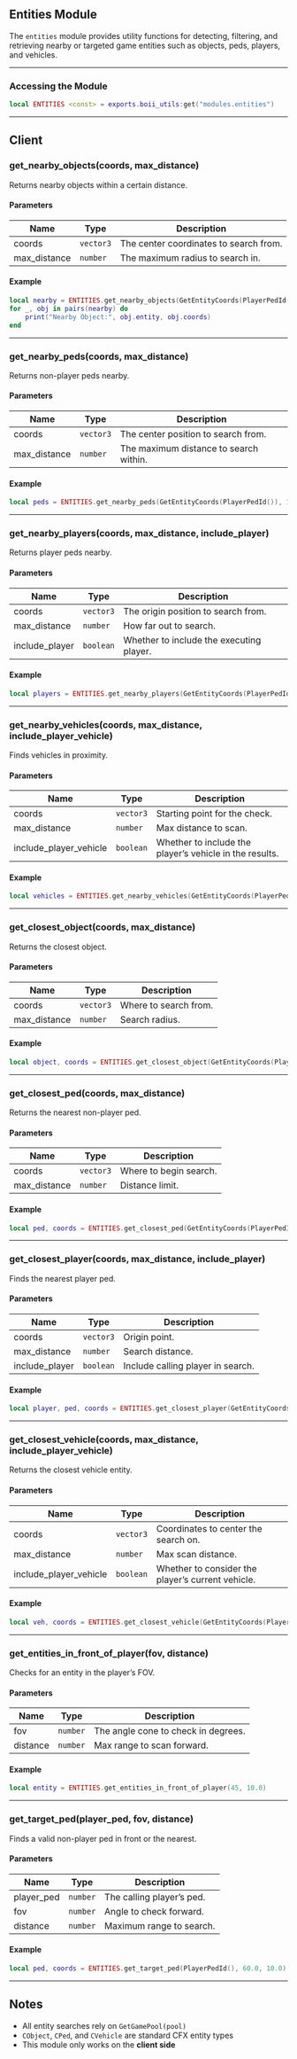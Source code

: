 ## Entities Module

The `entities` module provides utility functions for detecting, filtering, and retrieving nearby or targeted game entities such as objects, peds, players, and vehicles.

---

### Accessing the Module

```lua
local ENTITIES <const> = exports.boii_utils:get("modules.entities")
```

---

## Client

### get_nearby_objects(coords, max_distance)

Returns nearby objects within a certain distance.

#### Parameters

| Name         | Type      | Description                                      |
|--------------|-----------|--------------------------------------------------|
| coords       | `vector3` | The center coordinates to search from.          |
| max_distance | `number`  | The maximum radius to search in.                |

#### Example

```lua
local nearby = ENTITIES.get_nearby_objects(GetEntityCoords(PlayerPedId()), 5.0)
for _, obj in pairs(nearby) do
    print("Nearby Object:", obj.entity, obj.coords)
end
```

---

### get_nearby_peds(coords, max_distance)

Returns non-player peds nearby.

#### Parameters

| Name         | Type      | Description                             |
|--------------|-----------|-----------------------------------------|
| coords       | `vector3` | The center position to search from.     |
| max_distance | `number`  | The maximum distance to search within.  |

#### Example

```lua
local peds = ENTITIES.get_nearby_peds(GetEntityCoords(PlayerPedId()), 10.0)
```

---

### get_nearby_players(coords, max_distance, include_player)

Returns player peds nearby.

#### Parameters

| Name              | Type      | Description                                        |
|-------------------|-----------|----------------------------------------------------|
| coords            | `vector3` | The origin position to search from.               |
| max_distance      | `number`  | How far out to search.                            |
| include_player    | `boolean` | Whether to include the executing player.          |

#### Example

```lua
local players = ENTITIES.get_nearby_players(GetEntityCoords(PlayerPedId()), 10.0, false)
```

---

### get_nearby_vehicles(coords, max_distance, include_player_vehicle)

Finds vehicles in proximity.

#### Parameters

| Name                   | Type      | Description                                                  |
|------------------------|-----------|--------------------------------------------------------------|
| coords                 | `vector3` | Starting point for the check.                                |
| max_distance           | `number`  | Max distance to scan.                                        |
| include_player_vehicle | `boolean` | Whether to include the player’s vehicle in the results.     |

#### Example

```lua
local vehicles = ENTITIES.get_nearby_vehicles(GetEntityCoords(PlayerPedId()), 20.0, false)
```

---

### get_closest_object(coords, max_distance)

Returns the closest object.

#### Parameters

| Name         | Type      | Description                            |
|--------------|-----------|----------------------------------------|
| coords       | `vector3` | Where to search from.                  |
| max_distance | `number`  | Search radius.                         |

#### Example

```lua
local object, coords = ENTITIES.get_closest_object(GetEntityCoords(PlayerPedId()), 5.0)
```

---

### get_closest_ped(coords, max_distance)

Returns the nearest non-player ped.

#### Parameters

| Name         | Type      | Description                |
|--------------|-----------|----------------------------|
| coords       | `vector3` | Where to begin search.     |
| max_distance | `number`  | Distance limit.            |

#### Example

```lua
local ped, coords = ENTITIES.get_closest_ped(GetEntityCoords(PlayerPedId()), 10.0)
```

---

### get_closest_player(coords, max_distance, include_player)

Finds the nearest player ped.

#### Parameters

| Name              | Type      | Description                              |
|-------------------|-----------|------------------------------------------|
| coords            | `vector3` | Origin point.                            |
| max_distance      | `number`  | Search distance.                         |
| include_player    | `boolean` | Include calling player in search.        |

#### Example

```lua
local player, ped, coords = ENTITIES.get_closest_player(GetEntityCoords(PlayerPedId()), 10.0, false)
```

---

### get_closest_vehicle(coords, max_distance, include_player_vehicle)

Returns the closest vehicle entity.

#### Parameters

| Name                   | Type      | Description                                      |
|------------------------|-----------|--------------------------------------------------|
| coords                 | `vector3` | Coordinates to center the search on.            |
| max_distance           | `number`  | Max scan distance.                              |
| include_player_vehicle | `boolean` | Whether to consider the player’s current vehicle. |

#### Example

```lua
local veh, coords = ENTITIES.get_closest_vehicle(GetEntityCoords(PlayerPedId()), 10.0, false)
```

---

### get_entities_in_front_of_player(fov, distance)

Checks for an entity in the player’s FOV.

#### Parameters

| Name     | Type     | Description                        |
|----------|----------|------------------------------------|
| fov      | `number` | The angle cone to check in degrees.|
| distance | `number` | Max range to scan forward.         |

#### Example

```lua
local entity = ENTITIES.get_entities_in_front_of_player(45, 10.0)
```

---

### get_target_ped(player_ped, fov, distance)

Finds a valid non-player ped in front or the nearest.

#### Parameters

| Name       | Type     | Description                               |
|------------|----------|-------------------------------------------|
| player_ped | `number` | The calling player’s ped.                 |
| fov        | `number` | Angle to check forward.                   |
| distance   | `number` | Maximum range to search.                 |

#### Example

```lua
local ped, coords = ENTITIES.get_target_ped(PlayerPedId(), 60.0, 10.0)
```

---

## Notes

- All entity searches rely on `GetGamePool(pool)`
- `CObject`, `CPed`, and `CVehicle` are standard CFX entity types
- This module only works on the **client side**